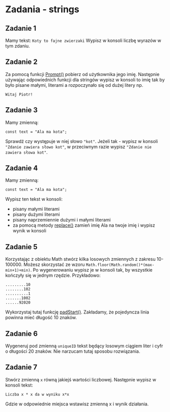 # Zadania - strings

## Zadanie 1
Mamy tekst: `Koty to fajne zwierzaki`
Wypisz w konsoli liczbę wyrazów w tym zdaniu.

## Zadanie 2
Za pomocą funkcji [Prompt()](https://developer.mozilla.org/pl/docs/Web/API/Window/prompt) pobierz od użytkownika jego imię. Następnie używając odpowiednich funkcji dla stringów wypisz w konsoli to imię tak by było pisane małymi, literami a rozpoczynało się od dużej litery np.

```
Witaj Piotr!
```

## Zadanie 3
Mamy zmienną:
```
const text = "Ala ma kota";
```
Sprawdź czy występuje w niej słowo `"kot"`. Jeżeli tak - wypisz w konsoli `"Zdanie zawiera słowo kot"`, w przeciwnym razie wypisz `"Zdanie nie zawiera słowa kot"`.

## Zadanie 4
Mamy zmienną:
```
const text = "Ala ma kota";
```
Wypisz ten tekst w konsoli:
- pisany małymi literami
- pisany dużymi literami
- pisany naprzemiennie dużymi i małymi literami
- za pomocą metody [replace()](https://developer.mozilla.org/en-US/docs/Web/JavaScript/Reference/Global_Objects/String/replace) zamień imię Ala na twoje imię i wypisz wynik w konsoli


## Zadanie 5
Korzystając z obiektu Math stwórz kilka losowych zmiennych z zakresu 10-100000. Możesz skorzystać ze wzoru `Math.floor(Math.random()*(max-min+1)+min)`.
Po wygenerowaniu wypisz je w konsoli tak, by wszystkie kończyły się w jednym rzędzie. Przykładowo:

```
.........10
........102
..........1
.......1002
......92020
```

Wykorzystaj tutaj funkcję [padStart()](https://developer.mozilla.org/en-US/docs/Web/JavaScript/Reference/Global_Objects/String/padStart). Zakładamy, że pojedyncza linia powinna mieć długość 10 znaków.

## Zadanie 6
Wygeneruj pod zmienną `uniqueID` tekst będący losowym ciągiem liter i cyfr o długości 20 znaków. Nie narzucam tutaj sposobu rozwiązania.

## Zadanie 7
Stwórz zmienną `x` równą jakiejś wartości liczbowej. Następnie wypisz w konsoli tekst:

```
Liczba x * x da w wyniku x*x
```

Gdzie w odpowiednie miejsca wstawisz zmienną x i wynik działania.
